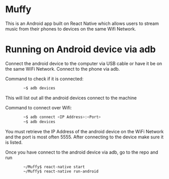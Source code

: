 
# Muffy
This is an Android app built on React Native which allows users to stream music from their phones to devices on the same Wifi Network.

# Running on Android device via adb
Connect the android device to the computer via USB cable or have it be on the same WiFi Network. Connect to the phone via adb.

Command to check if it is connected:
```sh
		~$ adb devices
```
This will list out all the android devices connect to the machine

Command to connect over Wifi:
```sh
		~$ adb connect <IP Address>:<Port>
		~$ adb devices
```
You must retrieve the IP Address of the android device on the WiFi Network and the port is most often 5555. After connecting to the device make sure it is listed.

Once you have connect to the android device via adb, go to the repo and run
```sh
		~/Muffy$ react-native start
		~/Muffy$ react-native run-android
```
